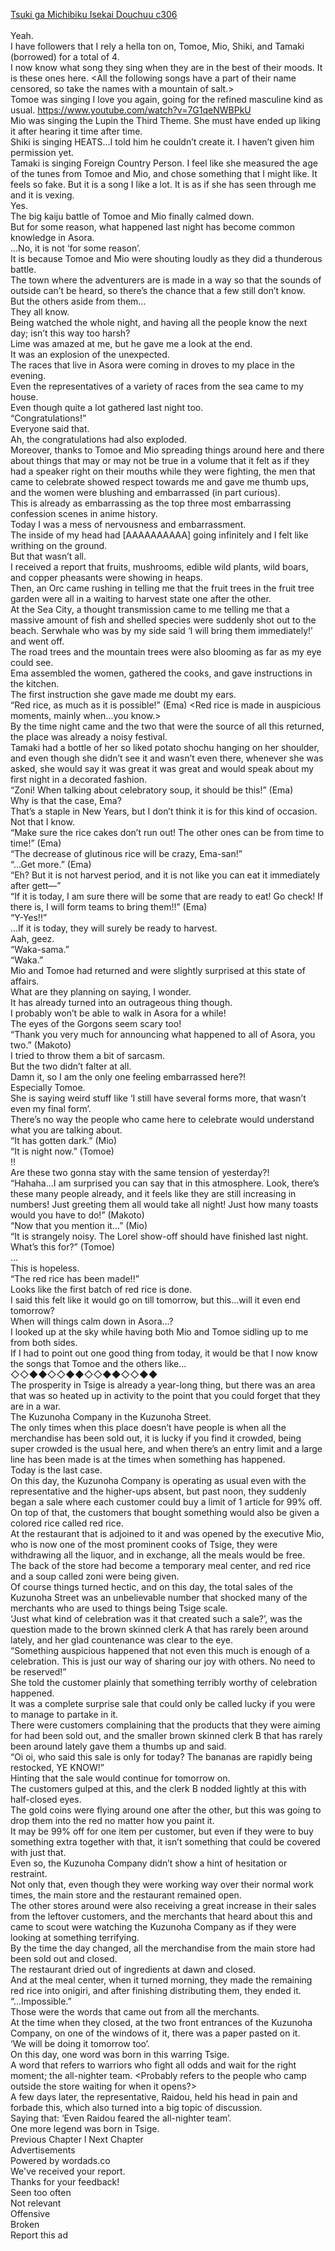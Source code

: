 [Tsuki ga Michibiku Isekai Douchuu c306](https://isekailunatic.com/2020/05/27/tsuki-chapter-306-a-day-of-celebration-with-singing-everywhere-and-then-to-become-a-legend/)
<br/><br/>
Yeah.<br/>
I have followers that I rely a hella ton on, Tomoe, Mio, Shiki, and Tamaki (borrowed) for a total of 4. <br/>
I now know what song they sing when they are in the best of their moods. It is these ones here. <All the following songs have a part of their name censored, so take the names with a mountain of salt.><br/>
Tomoe was singing I love you again, going for the refined masculine kind as usual. <https://www.youtube.com/watch?v=7G1qeNWBPkU><br/>
Mio was singing the Lupin the Third Theme. She must have ended up liking it after hearing it time after time. <br/>
Shiki is singing HEATS…I told him he couldn’t create it. I haven’t given him permission yet. <Totally lost here.><br/>
Tamaki is singing Foreign Country Person. I feel like she measured the age of the tunes from Tomoe and Mio, and chose something that I might like. It feels so fake. But it is a song I like a lot. It is as if she has seen through me and it is vexing. <br/>
Yes.<br/>
The big kaiju battle of Tomoe and Mio finally calmed down. <br/>
But for some reason, what happened last night has become common knowledge in Asora. <br/>
…No, it is not ‘for some reason’.<br/>
It is because Tomoe and Mio were shouting loudly as they did a thunderous battle.<br/>
The town where the adventurers are is made in a way so that the sounds of outside can’t be heard, so there’s the chance that a few still don’t know.<br/>
But the others aside from them…<br/>
They all know.<br/>
Being watched the whole night, and having all the people know the next day; isn’t this way too harsh?<br/>
Lime was amazed at me, but he gave me a look at the end.<br/>
It was an explosion of the unexpected.<br/>
The races that live in Asora were coming in droves to my place in the evening. <br/>
Even the representatives of a variety of races from the sea came to my house.<br/>
Even though quite a lot gathered last night too.<br/>
“Congratulations!” <br/>
Everyone said that.<br/>
Ah, the congratulations had also exploded.<br/>
Moreover, thanks to Tomoe and Mio spreading things around here and there about things that may or may not be true in a volume that it felt as if they had a speaker right on their mouths while they were fighting, the men that came to celebrate showed respect towards me and gave me thumb ups, and the women were blushing and embarrassed (in part curious).<br/>
This is already as embarrassing as the top three most embarrassing confession scenes in anime history.<br/>
Today I was a mess of nervousness and embarrassment. <br/>
The inside of my head had [AAAAAAAAAA] going infinitely and I felt like writhing on the ground.<br/>
But that wasn’t all.<br/>
I received a report that fruits, mushrooms, edible wild plants, wild boars, and copper pheasants were showing in heaps. <br/>
Then, an Orc came rushing in telling me that the fruit trees in the fruit tree garden were all in a waiting to harvest state one after the other.<br/>
At the Sea City, a thought transmission came to me telling me that a massive amount of fish and shelled species were suddenly shot out to the beach. Serwhale who was by my side said ‘I will bring them immediately!’ and went off. <br/>
The road trees and the mountain trees were also blooming as far as my eye could see.<br/>
Ema assembled the women, gathered the cooks, and gave instructions in the kitchen.<br/>
The first instruction she gave made me doubt my ears.<br/>
“Red rice, as much as it is possible!” (Ema) <Red rice is made in auspicious moments, mainly when…you know.><br/>
By the time night came and the two that were the source of all this returned, the place was already a noisy festival.<br/>
Tamaki had a bottle of her so liked potato shochu hanging on her shoulder, and even though she didn’t see it and wasn’t even there, whenever she was asked, she would say it was great it was great and would speak about my first night in a decorated fashion.<br/>
“Zoni! When talking about celebratory soup, it should be this!” (Ema) <New Year Mochi Soup><br/>
Why is that the case, Ema? <br/>
That’s a staple in New Years, but I don’t think it is for this kind of occasion.<br/>
Not that I know.<br/>
“Make sure the rice cakes don’t run out! The other ones can be from time to time!” (Ema)<br/>
“The decrease of glutinous rice will be crazy, Ema-san!” <br/>
“…Get more.” (Ema)<br/>
“Eh? But it is not harvest period, and it is not like you can eat it immediately after gett—” <br/>
“If it is today, I am sure there will be some that are ready to eat! Go check! If there is, I will form teams to bring them!!” (Ema)<br/>
“Y-Yes!!” <br/>
…If it is today, they will surely be ready to harvest.<br/>
Aah, geez.<br/>
“Waka-sama.” <br/>
“Waka.” <br/>
Mio and Tomoe had returned and were slightly surprised at this state of affairs.<br/>
What are they planning on saying, I wonder.<br/>
It has already turned into an outrageous thing though.<br/>
I probably won’t be able to walk in Asora for a while!<br/>
The eyes of the Gorgons seem scary too! <br/>
“Thank you very much for announcing what happened to all of Asora, you two.” (Makoto)<br/>
I tried to throw them a bit of sarcasm.<br/>
But the two didn’t falter at all.<br/>
Damn it, so I am the only one feeling embarrassed here?! <br/>
Especially Tomoe.<br/>
She is saying weird stuff like ‘I still have several forms more, that wasn’t even my final form’.<br/>
There’s no way the people who came here to celebrate would understand what you are talking about.<br/>
“It has gotten dark.” (Mio) <br/>
“It is night now.” (Tomoe)<br/>
!!<br/>
Are these two gonna stay with the same tension of yesterday?! <br/>
“Hahaha…I am surprised you can say that in this atmosphere. Look, there’s these many people already, and it feels like they are still increasing in numbers! Just greeting them all would take all night! Just how many toasts would you have to do!” (Makoto)<br/>
“Now that you mention it…” (Mio)<br/>
“It is strangely noisy. The Lorel show-off should have finished last night. What’s this for?” (Tomoe)<br/>
…<br/>
This is hopeless.<br/>
“The red rice has been made!!” <br/>
Looks like the first batch of red rice is done.<br/>
I said this felt like it would go on till tomorrow, but this…will it even end tomorrow?<br/>
When will things calm down in Asora…?<br/>
I looked up at the sky while having both Mio and Tomoe sidling up to me from both sides.<br/>
If I had to point out one good thing from today, it would be that I now know the songs that Tomoe and the others like…<br/>
◇◇◆◆◇◇◆◆◇◇◆◆◇◇◆◆<br/>
The prosperity in Tsige is already a year-long thing, but there was an area that was so heated up in activity to the point that you could forget that they are in a war.<br/>
The Kuzunoha Company in the Kuzunoha Street.<br/>
The only times when this place doesn’t have people is when all the merchandise has been sold out, it is lucky if you find it crowded, being super crowded is the usual here, and when there’s an entry limit and a large line has been made is at the times when something has happened.<br/>
Today is the last case.<br/>
On this day, the Kuzunoha Company is operating as usual even with the representative and the higher-ups absent, but past noon, they suddenly began a sale where each customer could buy a limit of 1 article for 99% off.<br/>
On top of that, the customers that bought something would also be given a colored rice called red rice. <br/>
At the restaurant that is adjoined to it and was opened by the executive Mio, who is now one of the most prominent cooks of Tsige, they were withdrawing all the liquor, and in exchange, all the meals would be free.<br/>
The back of the store had become a temporary meal center, and red rice and a soup called zoni were being given.<br/>
Of course things turned hectic, and on this day, the total sales of the Kuzunoha Street was an unbelievable number that shocked many of the merchants who are used to things being Tsige scale.<br/>
‘Just what kind of celebration was it that created such a sale?’, was the question made to the brown skinned clerk A that has rarely been around lately, and her glad countenance was clear to the eye.<br/>
“Something auspicious happened that not even this much is enough of a celebration. This is just our way of sharing our joy with others. No need to be reserved!” <br/>
She told the customer plainly that something terribly worthy of celebration happened.<br/>
It was a complete surprise sale that could only be called lucky if you were to manage to partake in it.<br/>
There were customers complaining that the products that they were aiming for had been sold out, and the smaller brown skinned clerk B that has rarely been around lately gave them a thumbs up and said.<br/>
“Oi oi, who said this sale is only for today? The bananas are rapidly being restocked, YE KNOW!” <br/>
Hinting that the sale would continue for tomorrow on.<br/>
The customers gulped at this, and the clerk B nodded lightly at this with half-closed eyes.<br/>
The gold coins were flying around one after the other, but this was going to drop them into the red no matter how you paint it. <br/>
It may be 99% off for one item per customer, but even if they were to buy something extra together with that, it isn’t something that could be covered with just that.<br/>
Even so, the Kuzunoha Company didn’t show a hint of hesitation or restraint.<br/>
Not only that, even though they were working way over their normal work times, the main store and the restaurant remained open.<br/>
The other stores around were also receiving a great increase in their sales from the leftover customers, and the merchants that heard about this and came to scout were watching the Kuzunoha Company as if they were looking at something terrifying.<br/>
By the time the day changed, all the merchandise from the main store had been sold out and closed.<br/>
The restaurant dried out of ingredients at dawn and closed.<br/>
And at the meal center, when it turned morning, they made the remaining red rice into onigiri, and after finishing distributing them, they ended it.<br/>
“…Impossible.” <br/>
Those were the words that came out from all the merchants.<br/>
At the time when they closed, at the two front entrances of the Kuzunoha Company, on one of the windows of it, there was a paper pasted on it.<br/>
‘We will be doing it tomorrow too’.<br/>
On this day, one word was born in this warring Tsige.<br/>
A word that refers to warriors who fight all odds and wait for the right moment; the all-nighter team. <Probably refers to the people who camp outside the store waiting for when it opens?> <br/>
A few days later, the representative, Raidou, held his head in pain and forbade this, which also turned into a big topic of discussion.<br/>
Saying that: ‘Even Raidou feared the all-nighter team’.<br/>
One more legend was born in Tsige.<br/>
Previous Chapter l Next Chapter<br/>
Advertisements<br/>
Powered by wordads.co<br/>
We've received your report.<br/>
                        Thanks for your feedback!<br/>
Seen too often<br/>
Not relevant<br/>
Offensive<br/>
Broken<br/>
Report this ad<br/>
 